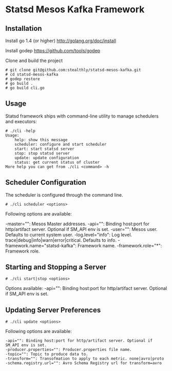 Statsd Mesos Kafka Framework
============================

Installation
------------

Install go 1.4 (or higher) http://golang.org/doc/install

Install godep https://github.com/tools/godep

Clone and build the project

    # git clone git@github.com:stealthly/statsd-mesos-kafka.git
    # cd statsd-mesos-kafka
    # godep restore
    # go build .
    # go build cli.go

Usage
-----

Statsd framework ships with command-line utility to manage schedulers and executors:

    # ./cli -help
    Usage:
        help: show this message
        scheduler: configure and start scheduler
        start: start statsd server
        stop: stop statsd server
        update: update configuration
        status: get current status of cluster
    More help you can get from ./cli <command> -h


Scheduler Configuration
-----------------------

The scheduler is configured through the command line.

    # ./cli scheduler <options>

Following options are available:

-master="": Mesos Master addresses.
-api="": Binding host:port for http/artifact server. Optional if SM_API env is set.
-user="": Mesos user. Defaults to current system user.
-log.level="info": Log level. trace|debug|info|warn|error|critical. Defaults to info.
-framework.name="statsd-kafka": Framework name.
-framework.role="*": Framework role.

Starting and Stopping a Server
------------------------------

    # ./cli start|stop <options>

Options available:
    -api="": Binding host:port for http/artifact server. Optional if SM_API env is set.

Updating Server Preferences
---------------------------

    # ./cli update <options>

Following options are available:

    -api="": Binding host:port for http/artifact server. Optional if SM_API env is set.
    -producer.properties="": Producer.properties file name.
    -topic="": Topic to produce data to.
    -transform="": Transofmation to apply to each metric. none|avro|proto
    -schema.registry.url="": Avro Schema Registry url for transform=avro

